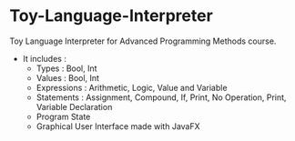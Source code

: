# Toy-Language-Interpreter

Toy Language Interpreter for Advanced Programming Methods course.
* It includes : 
	* Types : Bool, Int
	* Values : Bool, Int
	* Expressions : Arithmetic, Logic, Value and Variable
	* Statements : Assignment, Compound, If, Print, No Operation, Print, Variable Declaration
	* Program State
  * Graphical User Interface made with JavaFX
 
